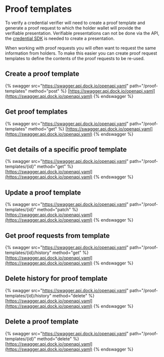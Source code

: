# Proof templates

To verify a credential verifier will need to create a proof template and generate a proof request to which the holder wallet will provide the verifiable presentation. Verifiable presentations can not be done via the API, the [credential SDK](https://github.com/docknetwork/sdk) is needed to create a presentation.&#x20;

When working with proof requests you will often want to request the same information from holders. To make this easier you can create proof request templates to define the contents of the proof requests to be re-used.

## Create a proof template <a href="#create-proof-request" id="create-proof-request"></a>

{% swagger src="https://swagger.api.dock.io/openapi.yaml" path="/proof-templates" method="post" %}
[https://swagger.api.dock.io/openapi.yaml](https://swagger.api.dock.io/openapi.yaml)
{% endswagger %}

## Get proof templates <a href="#create-proof-request" id="create-proof-request"></a>

{% swagger src="https://swagger.api.dock.io/openapi.yaml" path="/proof-templates" method="get" %}
[https://swagger.api.dock.io/openapi.yaml](https://swagger.api.dock.io/openapi.yaml)
{% endswagger %}

## Get details of a specific proof template

{% swagger src="https://swagger.api.dock.io/openapi.yaml" path="/proof-templates/{id}" method="get" %}
[https://swagger.api.dock.io/openapi.yaml](https://swagger.api.dock.io/openapi.yaml)
{% endswagger %}

## Update a proof template

{% swagger src="https://swagger.api.dock.io/openapi.yaml" path="/proof-templates/{id}" method="patch" %}
[https://swagger.api.dock.io/openapi.yaml](https://swagger.api.dock.io/openapi.yaml)
{% endswagger %}

## Get proof requests from template

{% swagger src="https://swagger.api.dock.io/openapi.yaml" path="/proof-templates/{id}/history" method="get" %}
[https://swagger.api.dock.io/openapi.yaml](https://swagger.api.dock.io/openapi.yaml)
{% endswagger %}

## Delete history for proof template

{% swagger src="https://swagger.api.dock.io/openapi.yaml" path="/proof-templates/{id}/history" method="delete" %}
[https://swagger.api.dock.io/openapi.yaml](https://swagger.api.dock.io/openapi.yaml)
{% endswagger %}

## Delete a proof template

{% swagger src="https://swagger.api.dock.io/openapi.yaml" path="/proof-templates/{id}" method="delete" %}
[https://swagger.api.dock.io/openapi.yaml](https://swagger.api.dock.io/openapi.yaml)
{% endswagger %}

